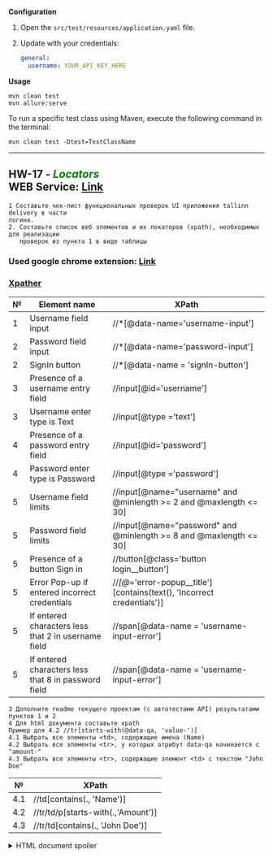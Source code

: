 **Configuration**

1. Open the `src/test/resources/application.yaml` file.
2. Update with your credentials:

    ```yaml
    general:
      username: YOUR_API_KEY_HERE
    ```

**Usage**

```
mvn clean test  
mvn allure:serve 
```

To run a specific test class using Maven, execute the following command in the terminal:

```
mvn clean test -Dtest=TestClassName
```

---

## __HW-17__ - <font color = 'Green'>_Locators_</font> <br> WEB Service: [Link](http://35.208.34.242:3000/signin)

````
1 Составьте чек-лист функциональных проверок UI приложения tallinn delivery в части
логина.
2. Составьте список веб элементов и их локаторов (xpath), необходимых для реализации
   проверок из пункта 1 в виде таблицы
````

### Used google chrome  extension: [Link](https://chromewebstore.google.com/detail/xpath-helper/hgimnogjllphhhkhlmebbmlgjoejdpjl)

### [Xpather](http://xpather.com/)

| № | Element name                                        | XPath                                                                   |
|---|-----------------------------------------------------|-------------------------------------------------------------------------|
| 1 | Username field input                                | //*[@data-name='username-input']                                        |
| 2 | Password field input                                | //*[@data-name='password-input']                                        |
| 2 | SignIn button                                       | //*[@data-name = 'signIn-button']                                       |
| 3 | Presence of a username entry field                  | //input[@id='username']                                                 |
| 3 | Username enter type is Text                         | //input[@type ='text']                                                  |
| 4 | Presence of a password entry field                  | //input[@id='password']                                                 |
| 4 | Password enter type is Password                     | //input[@type ='password']                                              |
| 5 | Username field limits                               | //input[@name="username" and @minlength >= 2 and @maxlength <= 30]      |
| 5 | Password field limits                               | //input[@name="password" and @minlength >= 8 and @maxlength <= 30]      |
| 5 | Presence of a button Sign in                        | //button[@class='button login__button']                                 |
| 5 | Error Pop-up if entered incorrect credentials       | //*[@*='error-popup__title'][contains(text(), 'Incorrect credentials')] |
| 5 | If entered characters less that 2 in username field | //span[@data-name = 'username-input-error']                             |
| 5 | If entered characters less that 8 in password field | //span[@data-name = 'username-input-error']                             |

``````
3 Дополните readme текущего проектам (с автотестами API) результатами пунктов 1 и 2
4 Для html документа составьте xpath
Пример для 4.2 //tr[starts-with(@data-qa, 'value-')]
4.1 Выбрать все элементы <td>, содержащие имена (Name)
4.2 Выбрать все элементы <tr>, у которых атрибут data-qa начинается с "amount-"
4.3 Выбрать все элементы <tr>, содержащие элемент <td> с текстом "John Doe"
``````

| №   | XPath                              |
|-----|------------------------------------|
| 4.1 | //td[contains(., 'Name')]          |
| 4.2 | //tr/td/p[starts-with(.,'Amount')] |
| 4.3 | //tr/td[contains(., 'John Doe')]   |

<details> <br>
<summary>HTML document spoiler</summary> 

````````
<!DOCTYPE html PUBLIC "-//W3C//DTD HTML 4.01//EN" "http://www.w3.org/TR/html4/strict.dtd">
<html>
<head>
  <meta http-equiv="Content-Type" content="text/html; charset=utf-8">
  <meta http-equiv="Content-Style-Type" content="text/css">
  <title>Table Example</title>
  <meta name="Generator" content="Cocoa HTML Writer">
  <meta name="CocoaVersion" content="2113.6">
  <style type="text/css">
    p.p1 {margin: 0.0px 0.0px 0.0px 0.0px; text-align: center; font: 12.0px Times; color: #000000; -webkit-text-stroke: #000000}
    p.p2 {margin: 0.0px 0.0px 0.0px 0.0px; font: 12.0px Times; color: #000000; -webkit-text-stroke: #000000}
    p.p3 {margin: 0.0px 0.0px 0.0px 0.0px; font: 12.0px Times; color: #fb0007; -webkit-text-stroke: #fb0007; min-height: 14.0px}
    span.s1 {font-kerning: none}
    table.t1 {border-style: solid; border-width: 1.0px 1.0px 1.0px 1.0px; border-color: #6d6d6d #6d6d6d #6d6d6d #6d6d6d}
    td.td1 {width: 42.7px; margin: 0.5px 0.5px 0.5px 0.5px; border-style: solid; border-width: 1.0px 1.0px 1.0px 1.0px; border-color: #6d6d6d #6d6d6d #6d6d6d #6d6d6d; padding: 1.0px 1.0px 1.0px 1.0px}
    td.td2 {width: 42.0px; margin: 0.5px 0.5px 0.5px 0.5px; border-style: solid; border-width: 1.0px 1.0px 1.0px 1.0px; border-color: #6d6d6d #6d6d6d #6d6d6d #6d6d6d; padding: 1.0px 1.0px 1.0px 1.0px}
    td.td3 {width: 67.7px; margin: 0.5px 0.5px 0.5px 0.5px; border-style: solid; border-width: 1.0px 1.0px 1.0px 1.0px; border-color: #6d6d6d #6d6d6d #6d6d6d #6d6d6d; padding: 1.0px 1.0px 1.0px 1.0px}
  </style>
</head>
<body>
<table cellspacing="0" cellpadding="0" class="t1">
  <tbody>
    <tr>
      <td valign="middle" class="td1">
        <p class="p1"><span class="s1"><b>Number</b></span></p>
      </td>
      <td valign="middle" class="td2">
        <p class="p1"><span class="s1"><b>Amount</b></span></p>
      </td>
      <td valign="middle" class="td3">
        <p class="p1"><span class="s1"><b>Name</b></span></p>
      </td>
    </tr>
    <tr>
      <td valign="middle" class="td1">
        <p class="p2"><span class="s1">1</span></p>
      </td>
      <td valign="middle" class="td2">
        <p class="p2"><span class="s1">$100.00</span></p>
      </td>
      <td valign="middle" class="td3">
        <p class="p2"><span class="s1">John Doe</span></p>
      </td>
    </tr>
    <tr>
      <td valign="middle" class="td1">
        <p class="p2"><span class="s1">2</span></p>
      </td>
      <td valign="middle" class="td2">
        <p class="p2"><span class="s1">$50.00</span></p>
      </td>
      <td valign="middle" class="td3">
        <p class="p2"><span class="s1">Jane Smith</span></p>
      </td>
    </tr>
    <tr>
      <td valign="middle" class="td1">
        <p class="p2"><span class="s1">3</span></p>
      </td>
      <td valign="middle" class="td2">
        <p class="p2"><span class="s1">$75.00</span></p>
      </td>
      <td valign="middle" class="td3">
        <p class="p2"><span class="s1">Mike Johnson</span></p>
      </td>
    </tr>
    <tr>
      <td valign="middle" class="td1">
        <p class="p2"><span class="s1">4</span></p>
      </td>
      <td valign="middle" class="td2">
        <p class="p2"><span class="s1">$120.00</span></p>
      </td>
      <td valign="middle" class="td3">
        <p class="p2"><span class="s1">Susan Lee</span></p>
      </td>
    </tr>
  </tbody>
</table>
<p class="p3"><span class="s1"></span><br></p>
</body>
</html>
table.html
Displaying table.html.
````````

</details> <br>